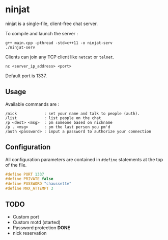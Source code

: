 # ninjat

ninjat is a single-file, client-free chat server.

To compile and launch the server : 

```
g++ main.cpp -pthread -std=c++11 -o ninjat-serv
./ninjat-serv
```

Clients can join any TCP client like `netcat` or `telnet`.

```
nc <server_ip_address> <port>
```

Default port is 1337.

## Usage

Available commands are : 

```
/nick            : set your name and talk to people (auth).
/list            : list people on the chat
/p <dest> <msg>  : pm someone based on nickname
/p . <msg>       : pm the last person you pm'd
/auth <password> : input a password to authorize your connection
```

## Configuration

All configuration parameters are contained in `#define` statements at the top of the file.

```cpp
#define PORT 1337
#define PRIVATE false
#define PASSWORD "chaussette"
#define MAX_ATTEMPT 3
```

## TODO

- Custom port
- Custom motd (started)
- ~~Password protection~~ **DONE**
- nick reservation 
